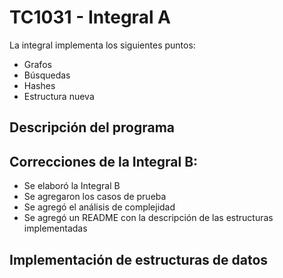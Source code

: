 # TC1031 - Integral A

La integral implementa los siguientes puntos:
 - Grafos 
 - Búsquedas 
 - Hashes 
 - Estructura nueva

## Descripción del programa

 

## Correcciones de la Integral B:
 - Se elaboró la Integral B
 - Se agregaron los casos de prueba
 - Se agregó el análisis de complejidad
 - Se agregó un README con la descripción de las estructuras implementadas 
 
## Implementación de estructuras de datos